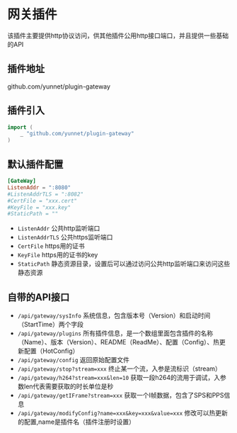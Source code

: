 # 网关插件

该插件主要提供http协议访问，供其他插件公用http接口端口，并且提供一些基础的API

## 插件地址

github.com/yunnet/plugin-gateway

## 插件引入
```go
import (
    _ "github.com/yunnet/plugin-gateway"
)
```

## 默认插件配置
```toml
[GateWay]
ListenAddr = ":8080"
#ListenAddrTLS = ":8082"
#CertFile = "xxx.cert"
#KeyFile = "xxx.key"
#StaticPath = ""
```
- `ListenAddr` 公共http监听端口
- `ListenAddrTLS` 公共https监听端口
- `CertFile` https用的证书
- `KeyFile` https用的证书的key
- `StaticPath` 静态资源目录，设置后可以通过访问公共http监听端口来访问这些静态资源

## 自带的API接口

- `/api/gateway/sysInfo` 系统信息，包含版本号（Version）和启动时间（StartTime）两个字段
- `/api/gateway/plugins` 所有插件信息，是一个数组里面包含插件的名称（Name）、版本（Version）、README（ReadMe）、配置（Config）、热更新配置（HotConfig）
- `/api/gateway/config` 返回原始配置文件
- `/api/gateway/stop?stream=xxx` 终止某一个流，入参是流标识（stream）
- `/api/gateway/h264?stream=xxx&len=10` 获取一段h264的流用于调试，入参数len代表需要获取的时长单位是秒
- `/api/gateway/getIFrame?stream=xxx` 获取一个I帧数据，包含了SPS和PPS信息
- `/api/gateway/modifyConfig?name=xxx&key=xxx&value=xxx` 修改可以热更新的配置,name是插件名（插件注册时设置）
